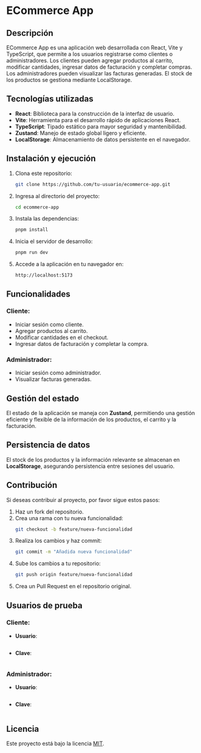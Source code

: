 # ECommerce App

## Descripción
ECommerce App es una aplicación web desarrollada con React, Vite y TypeScript, que permite a los usuarios registrarse como clientes o administradores. Los clientes pueden agregar productos al carrito, modificar cantidades, ingresar datos de facturación y completar compras. Los administradores pueden visualizar las facturas generadas. El stock de los productos se gestiona mediante LocalStorage.

## Tecnologías utilizadas
- **React**: Biblioteca para la construcción de la interfaz de usuario.
- **Vite**: Herramienta para el desarrollo rápido de aplicaciones React.
- **TypeScript**: Tipado estático para mayor seguridad y mantenibilidad.
- **Zustand**: Manejo de estado global ligero y eficiente.
- **LocalStorage**: Almacenamiento de datos persistente en el navegador.

## Instalación y ejecución
1. Clona este repositorio:
   ```sh
   git clone https://github.com/tu-usuario/ecommerce-app.git
   ```
2. Ingresa al directorio del proyecto:
   ```sh
   cd ecommerce-app
   ```
3. Instala las dependencias:
   ```sh
   pnpm install
   ```
4. Inicia el servidor de desarrollo:
   ```sh
   pnpm run dev
   ```
5. Accede a la aplicación en tu navegador en:
   ```
   http://localhost:5173
   ```

## Funcionalidades
### Cliente:
- Iniciar sesión como cliente.
- Agregar productos al carrito.
- Modificar cantidades en el checkout.
- Ingresar datos de facturación y completar la compra.

### Administrador:
- Iniciar sesión como administrador.
- Visualizar facturas generadas.

## Gestión del estado
El estado de la aplicación se maneja con **Zustand**, permitiendo una gestión eficiente y flexible de la información de los productos, el carrito y la facturación.

## Persistencia de datos
El stock de los productos y la información relevante se almacenan en **LocalStorage**, asegurando persistencia entre sesiones del usuario.

## Contribución
Si deseas contribuir al proyecto, por favor sigue estos pasos:
1. Haz un fork del repositorio.
2. Crea una rama con tu nueva funcionalidad:
   ```sh
   git checkout -b feature/nueva-funcionalidad
   ```
3. Realiza los cambios y haz commit:
   ```sh
   git commit -m "Añadida nueva funcionalidad"
   ```
4. Sube los cambios a tu repositorio:
   ```sh
   git push origin feature/nueva-funcionalidad
   ```
5. Crea un Pull Request en el repositorio original.

## Usuarios de prueba
### Cliente:
- **Usuario**:
  ```cliente
- **Clave**:
  ```cliente123
### Administrador:
- **Usuario**:
  ```admin
- **Clave**:
  ```admin123

## Licencia
Este proyecto está bajo la licencia [MIT](LICENSE).

